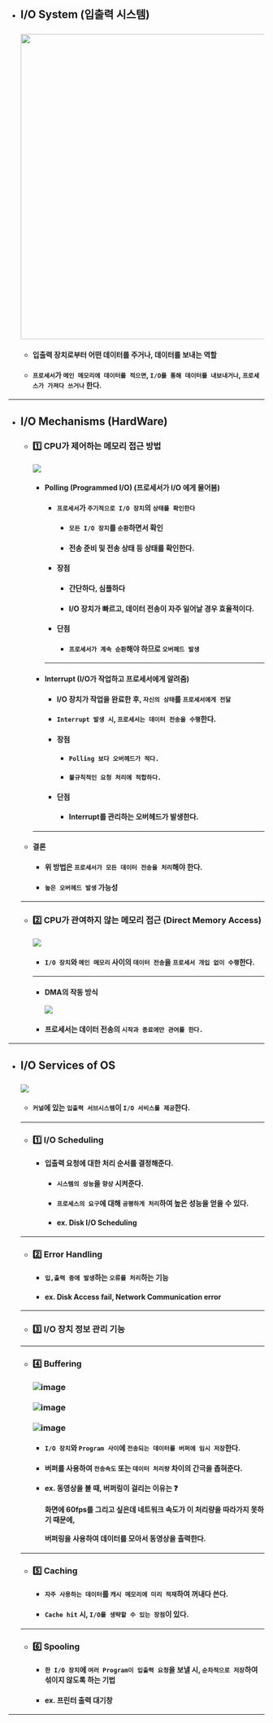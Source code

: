 - ## I/O System (입출력 시스템) <br><br> <img src="https://user-images.githubusercontent.com/35948339/142639837-5adac711-20f3-4d75-aa17-7fe81467a405.png" width="600">
  - #### 입출력 장치로부터 어떤 데이터를 주거나, 데이터를 보내는 역할
  - #### `프로세서`가 `메인 메모리에 데이터를 적으면`, `I/O를 통해 데이터를 내보내거나`, `프로세스가 가져다 쓰거나` 한다.
------
- ## I/O Mechanisms (HardWare)
  - ### 1️⃣ CPU가 제어하는 메모리 접근 방법 <br><br> <img src="https://user-images.githubusercontent.com/35948339/142652278-9c186dcb-4dfc-48ee-b4ce-e313cd8c86d3.png">
    - #### Polling (Programmed I/O) (프로세서가 I/O 에게 물어봄)
      - #### `프로세서`가 `주기적으로 I/O 장치`의 `상태를 확인한다`
        - #### `모든 I/O 장치`를 `순환`하면서 확인
        - #### 전송 준비 및 전송 상태 등 상태를 확인한다.
      - #### 장점
        - #### 간단하다, 심플하다
        - #### I/O 장치가 빠르고, 데이터 전송이 자주 일어날 경우 효율적이다.
      - #### 단점
        - #### `프로세서가 계속 순환`해야 하므로 `오버헤드 발생`
      -------
    - #### Interrupt (I/O가 작업하고 프로세서에게 알려줌)
      - #### I/O 장치가 작업을 완료한 후, `자신의 상태`를 `프로세서에게 전달`
      - #### `Interrupt 발생 시`, `프로세서는 데이터 전송을 수행`한다.
      - #### 장점
        - #### `Polling 보다 오버헤드가 적다.`
        - #### `불규칙적인 요청 처리에 적합하다.`
      - #### 단점
        - #### Interrupt를 관리하는 오버헤드가 발생한다.
     --------
  - #### 결론
    - #### 위 방법은 `프로세서가 모든 데이터 전송을 처리`해야 한다.
    - #### `높은 오버헤드 발생` 가능성
  -----------
  - ### 2️⃣ CPU가 관여하지 않는 메모리 접근 (Direct Memory Access) <br><br> <img src="https://user-images.githubusercontent.com/35948339/142652456-299d430e-1f69-405c-be47-0094397d0a26.png">
    - #### `I/O 장치`와 `메인 메모리` 사이의 `데이터 전송`을 `프로세서 개입 없이 수행`한다.
    -------
    - #### DMA의 작동 방식 <br><br> <img src="https://user-images.githubusercontent.com/35948339/142652991-345f68c9-c53c-4d30-9e4d-8da207e2066e.png">
    - #### 프로세서는 데이터 전송의 `시작과 종료에만 관여를 한다.`
------
- ## I/O Services of OS <br><br> <img src="https://user-images.githubusercontent.com/35948339/142653248-cf41cbd0-f3b4-42a1-8230-ae892a22c97f.png">
  - #### `커널`에 있는 `입출력 서브시스템`이 `I/O 서비스를 제공`한다.
  ------
  - ### 1️⃣ I/O Scheduling
    - #### 입출력 요청에 대한 처리 순서를 결정해준다.
      - #### `시스템의 성능`을 `향상` 시켜준다.
      - #### `프로세스의 요구`에 대해 `공평하게 처리`하여 높은 성능을 얻을 수 있다.
      - #### ex. Disk I/O Scheduling
  ------
  - ### 2️⃣ Error Handling
    - #### `입,출력 중에 발생`하는 `오류를 처리`하는 기능
    - #### ex. Disk Access fail, Network Communication error
  --------
  - ### 3️⃣ I/O 장치 정보 관리 기능
  --------
  - ### 4️⃣ Buffering <br><br> ![image](https://user-images.githubusercontent.com/35948339/142654729-ab2e0785-88d3-420b-b275-cc3f2b77b4d8.png) <br><br> ![image](https://user-images.githubusercontent.com/35948339/142654766-676dd7d4-c7c6-43d4-b7bb-15164a71f0f8.png) <br><br> ![image](https://user-images.githubusercontent.com/35948339/142654801-fa64e235-b542-491f-8bf4-ebff2a8a87a5.png)
    - #### `I/O 장치`와 `Program 사이`에 `전송되는 데이터를 버퍼에 임시 저장`한다.
    - #### 버퍼를 사용하여 `전송속도` 또는 `데이터 처리량` 차이의 간극을 좁혀준다.
    - #### ex. 동영상을 볼 때, 버퍼링이 걸리는 이유는 ❓ <br><br> 화면에 60fps를 그리고 싶은데 네트워크 속도가 이 처리량을 따라가지 못하기 때문에, <br><br> 버퍼링을 사용하여 데이터를 모아서 동영상을 출력한다.
  ------
  - ### 5️⃣ Caching
    - #### `자주 사용하는 데이터`를 `캐시 메모리에 미리 적재`하여 꺼내다 쓴다.
    - #### `Cache hit` 시, `I/O를 생략할 수 있는 장점`이 있다.
  ------
  - ### 6️⃣ Spooling
    - #### `한 I/O 장치`에 `여러 Program이 입출력 요청`을 보낼 시, `순차적으로 저장`하여 섞이지 않도록 하는 기법
    - #### ex. 프린터 출력 대기창
---------

  
